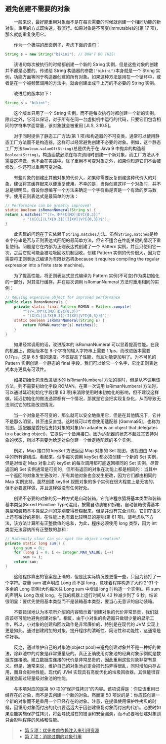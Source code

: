 ## 避免创建不需要的对象

&emsp;&emsp;一般来说，最好能重用对象而不是在每次需要的时候就创建一个相同功能的新对象。重用的方式既快速，有流行。如果对象是不可变(immutable)的(第 17 项)，那么就能重复使用它。

&emsp;&emsp;作为一个极端的反面例子，考虑下面的语句：

```java
String s = new String("bikini"); // DON'T DO THIS!
```

&emsp;&emsp;该语句每次被执行的时候都创建一个新的 String 实例，但是这些对象的创建并不都是必要的。传递给 String 构造器的参数`("bikini")`本身就是一个 String 实例，功能方面等同于构造器创建的所有对象。如果这种方法是用在一个循环中，或者是在一个被频繁调用的方法中，就会创建出成千上万的不必要的 String 实例。

&emsp;&emsp;改进后的版本如下：

```java
String s = "bikini";
```

&emsp;&emsp;这个版本只用了一个 String 实例，而不是每次执行时都创建一个新的实例。除此之外，它可以保证，对于所有在同一台虚拟机中运行的代码，只要它们包含相同的字符串字面常量，该对象就会被重用 \[JLS, 3.10.5\]。

&emsp;&emsp;对于同时提供了静态工厂方法(第 1 项)和构造器的不可变类，通常可以使用静态工厂方法而不是构造器，这样可以经常避免创建不必要的对象。例如，这个静态工厂方法`Boolean.valueOf(String)`总是优先于在 Java 9 中抛弃的构造器 `Boolean(String)`。构造函数必须在每次调用时创建一个新对象，而工厂方法从不需要这样做，也不会在实践中。除了重用不可变对象之外，如果你知道它们不会被修改，你还可以重用可变对象。

&emsp;&emsp;有些对象的创建比其他对象的代价大，如果你需要反复创建这种代价大的对象，建议将其缓存起来以便重复使用。不幸的是，当你创建这样一个对象时，并不总是很明显。假设你想编写一个方法来确定一个字符串是否是一个有效的罗马数字。使用正则表达式是最简单的方法：

```java
// Performance can be greatly improved!
static boolean isRomanNumeral(String s) {
return s.matches("^(?=.)M*(C[MD]|D?C{0,3})"
        + "(X[CL]|L?X{0,3})(I[XV]|V?I{0,3})$");
}
```

&emsp;&emsp;此实现的问题在于它依赖于`String.matches`方法。虽然`String.matches`是检查字符串是否与正则表达式匹配的最简单方法，但它不适合在性能关键的情况下重复使用。问题是它在内部为正则表达式创建了一个 Pattern 实例，并且只使用它一次，之后它就可能会被垃圾回收机制回收。创建 Pattern 实例的代价很大，因为它需要将正则表达式编译为有限状态机(because it requires compiling the regular expression into a finite state machine)。

&emsp;&emsp;为了提高性能，将正则表达式显式编译为 Pattern 实例(不可变)作为类初始化的一部分，对其进行缓存，并在每次调用 isRomanNumeral 方法时重用相同的实例：

```java
// Reusing expensive object for improved performance
public class RomanNumerals {
    private static final Pattern ROMAN = Pattern.compile(
        "^(?=.)M*(C[MD]|D?C{0,3})"
        + "(X[CL]|L?X{0,3})(I[XV]|V?I{0,3})$");
    static boolean isRomanNumeral(String s) {
        return ROMAN.matcher(s).matches();
    }
}
```

&emsp;&emsp;如果经常调用的话，改进版本的 isRomanNumeral 可以显着提高性能。在我的机器上，原始版本在 8 个字符的输入字符串上需要 1.1μs，而改进版本需要 0.17μs，这是 6.5 倍的速度。不仅提高了性能，而且功能更加明了。为不可见的 Pattern 实例创建一个静态的 final 字段，我们可以给它一个名字，它比正则表达式本身更具有可读性。

&emsp;&emsp;如果初始化包含改进版本的 isRimanNumberal 方法的类时，但是从不调用该方法，则不需要初始化字段 ROMAN。在第一次调用 isRimanNumberal 方法时，可以通过延迟初始化字段(第 83 项)来消除使用时未初始化的影响，但不建议这样做。延迟初始化的做法通常都有一个情况，那就是它会把实现复杂化，从而导致无法测试它的性能改进情况。

&emsp;&emsp;当一个对象是不可变的，那么就可以安全地重用它，但是在其他情况下，它并不是那么明显，甚至违反直觉。这时候可以考虑使用适配器 \[Gamma95\]，也称为视图。适配器是委托给支持对象的对象(An adapter is an object that delegates to a backing object)，它提供一个备用接口。因为适配器的状态不超过其支持对象的状态，所以不需要为给定对象创建一个给定适配器的多个实例。

&emsp;&emsp;例如，Map 接口的 keySet 方法返回 Map 对象的 Set 视图，该视图由 Map 中的所有键组成。看起来，似乎每次调用 keySet 都必须创建一个新的 Set 实例，但是对给定 Map 对象上的 keySet 的每次调用都可能返回相同的 Set 实例。尽管返回的 Set 实例通常是可变的，但所有返回的对象在功能上都是相同的：当其中一个返回的对象发生更改时，所有其他对象也会发生更改，因为它们都由相同的 Map 实例支持。虽然创建 keySet 视图对象的多个实例在很大程度上是无害的，但不必要这样做，并且这样做没有任何好处。

&emsp;&emsp;创建不必要的对象的另一种方式是自动装箱，它允许程序猿将基本类型和装箱基本类型(Boxed Primitive Type)混用，按需自动装箱和拆箱。自动装箱使得基本类型和装箱基本类型之间的差别变得模糊起来，但是并没有完全消除。它们在语义上还有微妙的差别，在性能上也有着比较明显的差别(第 61 项)。请考虑以下方法，该方法计算所有正整数值的总和，为此，程序必须使用 long 类型，因为 int 类型无法容纳所有正整数的总和：

```java
// Hideously slow! Can you spot the object creation?
private static long sum() {
    Long sum = 0L;
    for (long i = 0; i <= Integer.MAX_VALUE; i++)
        sum += i;
    return sum;
}
```

&emsp;&emsp;这段程序算出的答案是正确的，但是比实际情况要更慢一些，只因为错打了一个字符。变量 sum 被声明成 Long 而不是 long，意味着程序构造了大约 2^31 个多余的 Long 实例(大约每次往 Long sum 中增加 long 时构造一个实例)。将 sum 的声明从 Long 改成 long，在我的机器上运行时间从 43 秒减少到了 6 秒。结论很明显：要优先使用基本类型而不是装箱基本类型，要当心无意识的自动装箱。

&emsp;&emsp;不要错误地认为本项所介绍的内容暗示着“创建对象的代价非常昂贵，我们就应该尽可能地避免创建对象”。相反，由于小对象的构造器只做很少量的显示工作，所以，小对象的创建和回收动作是非常廉价的，特别是在现代的 JVM 实现上更是如此。通过创建附加的对象，提升程序的清晰性、简洁性和功能性，这通常是件好事。

&emsp;&emsp;反之，通过维护自己的对象池(object pool)来避免创建对象并不是一种好的做法，除非池中的对象是非常重量级的。真正正确使用对象池的经典对象示例就是数据库连接池。建立数据库连接的代价是非常昂贵的，因此重用这些对象非常有意义。但是，通常来说，维护自己的对象池必定会把代码弄得很乱，同时增加内存占用，而且会影响性能。现代的 JVM 实现具有高度优化的垃圾回收器，其性能很容易就会超过轻量级对象池的性能。

&emsp;&emsp;与本项对应的是第 50 项的“保护性拷贝”的内容。该项说得是：你应该重用已经存在的对象，而不是去创建一个新的对象。然而第 50 项说的是：你应该创建一个新的对象而不是重用一个已经存在的对象。注意，在提倡使用保护性拷贝的时候，因重用对象而付出的代价要远远大于因创建重复对象而付出的代价。必要时如果没能实施保护性拷贝，将会导致潜在的错误和安全漏洞，而不必要地创建对象则只会影响程序的风格和性能。

> - [第 5 项：优先考虑依赖注入来引用资源](https://gitee.com/lin-mt/effective-java-third-edition/blob/master/第02章：创建和销毁对象/第5项：固定资源首选使用依赖注入.md)
> - [第 7 项：消除过期的对象引用](https://gitee.com/lin-mt/effective-java-third-edition/blob/master/第02章：创建和销毁对象/第7项：清除过期对象的引用.md)
